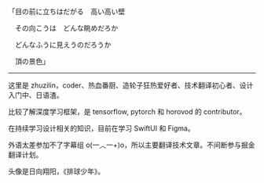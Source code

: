 「目の前に立ちはだがる　高い高い壁

　その向こうは　どんな眺めだろか
 
　どんなふうに見えうのだろうか
 
　頂の景色」

---

这里是 zhuzilin，coder、热血番厨、造轮子狂热爱好者、技术翻译初心者、设计入门中、日语渣。

比较了解深度学习框架，是 tensorflow, pytorch 和 horovod 的 contributor。

在持续学习设计相关的知识，目前在学习 SwiftUI 和 Figma。

外语太差参加不了字幕组 o(一︿一+)o，所以主要翻译技术文章。不间断参与掘金翻译计划。

头像是日向翔阳，《排球少年》。
